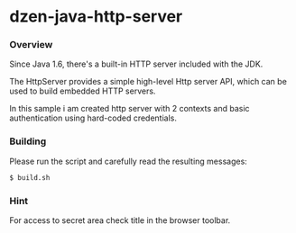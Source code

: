 # dzen-java-http-server

### Overview

Since Java 1.6, there's a built-in HTTP server included with the JDK.

The HttpServer provides a simple high-level Http server API, which can be used to build embedded HTTP servers. 

In this sample i am created http server with 2 contexts and basic authentication using hard-coded credentials.

### Building

Please run the script and carefully read the resulting messages:

```sh
$ build.sh
```

### Hint

For access to secret area check title in the browser toolbar.
